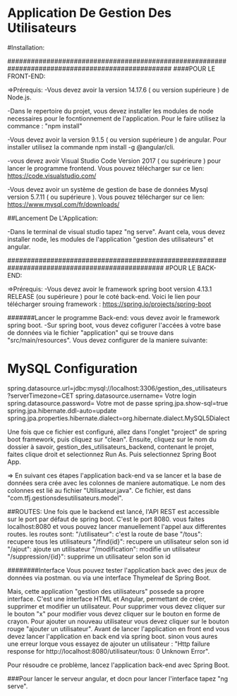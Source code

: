 # Application De Gestion Des Utilisateurs 
#Installation:


##################################################################################################
####POUR LE FRONT-END:

=>Prérequis:
-Vous devez avoir la version 14.17.6 ( ou version supérieure ) de Node.js.

-Dans le repertoire du projet, vous devez installer les modules de node necessaires pour le focntionnement de l'application.
Pour le faire utilisez la commance : "npm install"

-Vous devez avoir la version 9.1.5 ( ou version supérieure ) de angular. 
Pour installer utilisez la commande npm install -g @angular/cli.

-vous devez avoir Visual Studio Code Version 2017 ( ou supérieure ) pour lancer le programme frontend.
Vous pouvez télécharger sur ce lien:
https://code.visualstudio.com/

-Vous devez avoir un système de gestion de base de données Mysql version 5.7.11 ( ou supérieure ).
Vous pouvez télécharger sur ce lien:
https://www.mysql.com/fr/downloads/



##Lancement De L'Application:

-Dans le terminal de visual studio tapez "ng serve".
Avant cela, vous devez installer node, les modules de l'application "gestion des utilisateurs" et angular.


################################################################################################
#POUR LE BACK-END:

=>Prérequis:
-Vous devez avoir le framework spring boot version 4.13.1 RELEASE (ou supérieure ) pour le coté back-end.
Voici le lien pour télécharger srouing framework : https://spring.io/projects/spring-boot



#######Lancer le programme Back-end:
vous devez avoir le framework spring boot.
-Sur spring boot, vous devez cofigurer l'accées à votre base de données via le fichier "application" qui se trouve dans "src/main/resources".
Vous devez configurer de la maniere suivante:

# MySQL Configuration
spring.datasource.url=jdbc:mysql://localhost:3306/gestion_des_utilisateurs?serverTimezone=CET
spring.datasource.username= Votre login
spring.datasource.password= Votre mot de passe
spring.jpa.show-sql=true
spring.jpa.hibernate.ddl-auto=update
spring.jpa.properties.hibernate.dialect=org.hibernate.dialect.MySQL5Dialect

Une fois que ce fichier est configuré, allez dans l'onglet "project" de spring boot framework, puis cliquez sur "clean".
Ensuite, cliquez sur le nom du dossier à savoir, gestion_des_utilisateurs_backend, contenant le projet, faites clique droit et selectionnez Run As.
Puis selectionnez Spring Boot App.

=> En suivant ces étapes l'application back-end va se lancer et la base de données sera crée avec les colonnes de maniere automatique.
Le nom des colonnes est lié au fichier "Utilisateur.java". Ce fichier, est dans "com.tfj.gestionsdesutilisateurs.model".


##ROUTES:
Une fois que le backend est lancé, l'API REST est accessible sur le port par défaut de spring boot. C'est le port 8080.
vous faites localhost:8080 et vous pouvez lancer manuellement l'appel aux differentes routes.
les routes sont: 
"/utilisateur": c'est la route de base
"/tous": recupere tous les utilisateurs
"/find{id}": recupere un utilisateur selon son id
"/ajout": ajoute un utilisateur
"/modification": modifie un utilisateur
"/suppression/{id}": supprime un utilisateur selon son id



########Interface
Vous pouvez tester l'application back avec des jeux de données via postman. 
ou via une interface  Thymeleaf de Spring Boot. 

Mais, cette application "gestion des utilisateurs"  possede sa propre interface. 
C'est une interface HTML et Angular, permettant de créer, supprimer et modifier un utilisateur.
Pour supprimer vous devez cliquer sur le bouton "x" pour modifier vous devez cliquer sur le bouton en forme de crayon.
Pour ajouter un nouveau utilisateur vous devez cliquer sur le bouton rouge "ajouter un utilisateur".
Avant de lancer l'application en front end vous devez lancer l'application en back end via spring boot. 
sinon vous aures une erreur lorque vous essayez de ajouter un utilisateur :
"Http failure response for http://localhost:8080/utilisateur/tous: 0 Unknown Error".

Pour résoudre ce problème, lancez l'application back-end avec Spring Boot. 

###Pour lancer le serveur angular, et docn pour lancer l'interface tapez "ng serve".

